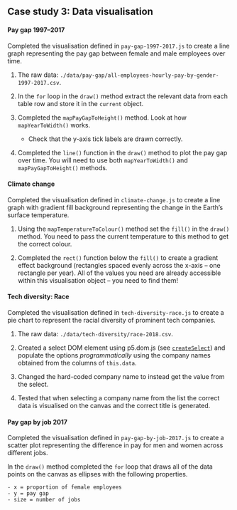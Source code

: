 ## Case study 3: Data visualisation

#### Pay gap 1997–2017

Completed the visualisation defined in `pay-gap-1997-2017.js` to create
a line graph representing the pay gap between female and male
employees over time.

1. The raw data:
   `./data/pay-gap/all-employees-hourly-pay-by-gender-1997-2017.csv`.

2. In the `for` loop in the `draw()` method extract the relevant data
   from each table row and store it in the `current` object.

3. Completed the `mapPayGapToHeight()` method. Look at how `mapYearToWidth()`
   works.
   - Check that the y-axis tick labels are drawn correctly.

4. Completed the `line()` function in the `draw()` method to plot the
   pay gap over time. You will need to use both `mapYearToWidth()` and
   `mapPayGapToHeight()` methods.

#### Climate change

Completed the visualisation defined in `climate-change.js` to create a
line graph with gradient fill background representing the change in
the Earth’s surface temperature.

1. Using the `mapTemperatureToColour()` method set the `fill()` in the
   `draw()` method. You need to pass the current temperature to this
   method to get the correct colour.

2. Completed the `rect()` function below the `fill()` to create a
   gradient effect background (rectangles spaced evenly across the
   x-axis – one rectangle per year). All of the values you need are
   already accessible within this visualisation object – you need to
   find them!

#### Tech diversity: Race

Completed the visualisation defined in `tech-diversity-race.js` to
create a pie chart to represent the racial diversity of prominent tech
companies.

1. The raw data: `./data/tech-diversity/race-2018.csv`.

2. Created a select DOM element using p5.dom.js (see
   [`createSelect`](https://p5js.org/reference/#/p5/createSelect)) and
   populate the options *programmatically* using the company names
   obtained from the columns of `this.data`.

3. Changed the hard-coded company name to instead get the value from
   the select.

4. Tested that when selecting a company name from the list the correct
   data is visualised on the canvas and the correct title is
   generated.

#### Pay gap by job 2017

Completed the visualisation defined in `pay-gap-by-job-2017.js` to
create a scatter plot representing the difference in pay for men and
women across different jobs.

In the `draw()` method completed the `for` loop that draws all of the
data points on the canvas as ellipses with the following properties.

    - x = proportion of female employees
    - y = pay gap
    - size = number of jobs
